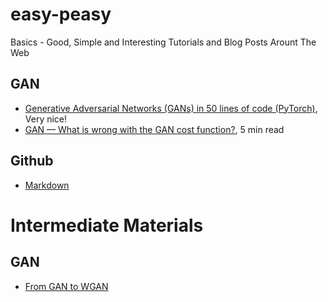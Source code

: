 # easy-peasy
Basics - Good, Simple and Interesting Tutorials and Blog Posts Arount The Web

## GAN

* [Generative Adversarial Networks (GANs) in 50 lines of code (PyTorch)](https://medium.com/@devnag/generative-adversarial-networks-gans-in-50-lines-of-code-pytorch-e81b79659e3f), Very nice!
*  [GAN — What is wrong with the GAN cost function?](https://medium.com/@jonathan_hui/gan-what-is-wrong-with-the-gan-cost-function-6f594162ce01), 5 min read

## Github

* [Markdown](https://guides.github.com/features/mastering-markdown/)

# Intermediate Materials

## GAN

* [From GAN to WGAN](https://arxiv.org/pdf/1904.08994.pdf)
